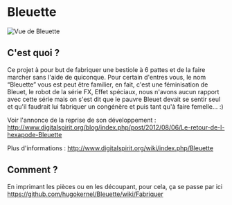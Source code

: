 Bleuette
========

![Vue de Bleuette](https://github.com/hugokernel/Bleuette/blob/master/export/img/bleuette.png?raw=true)

## C'est quoi ?

Ce projet à pour but de fabriquer une bestiole à 6 pattes et de la faire marcher sans l'aide de quiconque.
Pour certain d'entres vous, le nom “Bleuette” vous est peut être familier, en fait, c'est une féminisation de Bleuet, le robot de la série FX, Effet spéciaux, nous n'avons aucun rapport avec cette série mais on s'est dit que le pauvre Bleuet devait se sentir seul et qu'il faudrait lui fabriquer un congénère et puis tant qu'à faire femelle… :) 

Voir l'annonce de la reprise de son développement : http://www.digitalspirit.org/blog/index.php/post/2012/08/06/Le-retour-de-l-hexapode-Bleuette

Plus d'informations : http://www.digitalspirit.org/wiki/index.php/Bleuette

## Comment ?

En imprimant les pièces ou en les découpant, pour cela, ça se passe par ici https://github.com/hugokernel/Bleuette/wiki/Fabriquer
